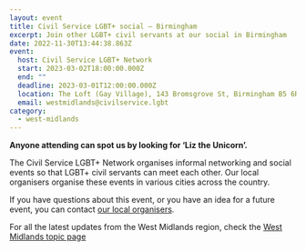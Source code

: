 ```yaml
---
layout: event
title: Civil Service LGBT+ social – Birmingham
excerpt: Join other LGBT+ civil servants at our social in Birmingham
date: 2022-11-30T13:44:38.863Z
event:
  host: Civil Service LGBT+ Network
  start: 2023-03-02T18:00:00.000Z
  end: ""
  deadline: 2023-03-01T12:00:00.000Z
  location: The Loft (Gay Village), 143 Bromsgrove St, Birmingham B5 6RG
  email: westmidlands@civilservice.lgbt
category:
  - west-midlands
---
```

**Anyone attending can spot us by looking for ‘Liz the Unicorn’.**

The Civil Service LGBT+ Network organises informal networking and social events so that LGBT+ civil servants can meet each other. Our local organisers organise these events in various cities across the country.

If you have questions about this event, or you have an idea for a future event, you can contact [our local organisers](/team).

For all the latest updates from the West Midlands region, check the [West Midlands topic page](/topic/west-midlands)